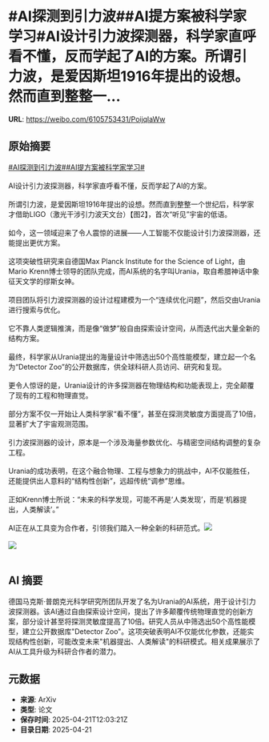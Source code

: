 # #AI探测到引力波##AI提方案被科学家学习#AI设计引力波探测器，科学家直呼看不懂，反而学起了AI的方案。所谓引力波，是爱因斯坦1916年提出的设想。然而直到整整一...

**URL**: https://weibo.com/6105753431/PoijqlaWw

## 原始摘要

<a href="https://m.weibo.cn/search?containerid=231522type%3D1%26t%3D10%26q%3D%23AI%E6%8E%A2%E6%B5%8B%E5%88%B0%E5%BC%95%E5%8A%9B%E6%B3%A2%23&amp;extparam=%23AI%E6%8E%A2%E6%B5%8B%E5%88%B0%E5%BC%95%E5%8A%9B%E6%B3%A2%23" data-hide=""><span class="surl-text">#AI探测到引力波#</span></a><a href="https://m.weibo.cn/search?containerid=231522type%3D1%26t%3D10%26q%3D%23AI%E6%8F%90%E6%96%B9%E6%A1%88%E8%A2%AB%E7%A7%91%E5%AD%A6%E5%AE%B6%E5%AD%A6%E4%B9%A0%23&amp;extparam=%23AI%E6%8F%90%E6%96%B9%E6%A1%88%E8%A2%AB%E7%A7%91%E5%AD%A6%E5%AE%B6%E5%AD%A6%E4%B9%A0%23" data-hide=""><span class="surl-text">#AI提方案被科学家学习#</span></a><br><br>AI设计引力波探测器，科学家直呼看不懂，反而学起了AI的方案。<br><br>所谓引力波，是爱因斯坦1916年提出的设想。然而直到整整一个世纪后，科学家才借助LIGO（激光干涉引力波天文台）【图2】，首次“听见”宇宙的低语。<br><br>如今，这一领域迎来了令人震惊的进展——人工智能不仅能设计引力波探测器，还能提出更优方案。<br><br>这项突破性研究来自德国Max Planck Institute for the Science of Light，由Mario Krenn博士领导的团队完成，而AI系统的名字叫Urania，取自希腊神话中象征天文学的缪斯女神。<br><br>项目团队将引力波探测器的设计过程建模为一个“连续优化问题”，然后交由Urania进行搜索与优化。<br><br>它不靠人类逻辑推演，而是像“做梦”般自由探索设计空间，从而迭代出大量全新的结构方案。<br><br>最终，科学家从Urania提出的海量设计中筛选出50个高性能模型，建立起一个名为“Detector Zoo”的公开数据库，供全球科研人员访问、研究和复现。<br><br>更令人惊讶的是，Urania设计的许多探测器在物理结构和功能表现上，完全颠覆了现有的工程和物理直觉。<br><br>部分方案不仅一开始让人类科学家“看不懂”，甚至在探测灵敏度方面提高了10倍，显著扩大了宇宙观测范围。<br><br>引力波探测器的设计，原本是一个涉及海量参数优化、与精密空间结构调整的复杂工程。<br><br>Urania的成功表明，在这个融合物理、工程与想象力的挑战中，AI不仅能胜任，还能提供出人意料的“结构性创新”，远超传统“调参”思维。<br><br>正如Krenn博士所说：“未来的科学发现，可能不再是‘人类发现’，而是‘机器提出，人类解读’。”<br><br>AI正在从工具变为合作者，引领我们踏入一种全新的科研范式。<img style="" src="https://tvax1.sinaimg.cn/large/006Fd7o3gy1i0oi1mkby8j30zk0qme5t.jpg" referrerpolicy="no-referrer"><br><br><img style="" src="https://tvax1.sinaimg.cn/large/006Fd7o3gy1i0oi1wp5j4j30hs0e00wi.jpg" referrerpolicy="no-referrer"><br><br>

## AI 摘要

德国马克斯·普朗克光科学研究所团队开发了名为Urania的AI系统，用于设计引力波探测器。该AI通过自由探索设计空间，提出了许多颠覆传统物理直觉的创新方案，部分设计甚至将探测灵敏度提高了10倍。研究人员从中筛选出50个高性能模型，建立公开数据库"Detector Zoo"。这项突破表明AI不仅能优化参数，还能实现结构性创新，可能改变未来"机器提出、人类解读"的科研模式。相关成果展示了AI从工具升级为科研合作者的潜力。

## 元数据

- **来源**: ArXiv
- **类型**: 论文
- **保存时间**: 2025-04-21T12:03:21Z
- **目录日期**: 2025-04-21
